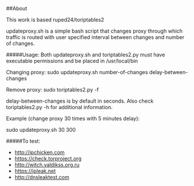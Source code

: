 ##About

This work is based ruped24/toriptables2

updateproxy.sh is a simple bash script that changes proxy through which traffic is routed with user specified interval between changes and number of changes.

#####Usage:
Both updateproxy.sh and toriptables2.py must have executable permissions and be placed in /usr/local/bin

Changing proxy: sudo updateproxy.sh number-of-changes delay-between-changes

Remove proxy: sudo toriptables2.py -f

delay-between-changes is by default in seconds. Also check toriptables2.py -h for additional information.

Example (change proxy 30 times with 5 minutes delay):

sudo updateproxy.sh 30 300


#####To test:
* http://ipchicken.com
* https://check.torproject.org
* http://witch.valdikss.org.ru
* https://ipleak.net
* http://dnsleaktest.com

